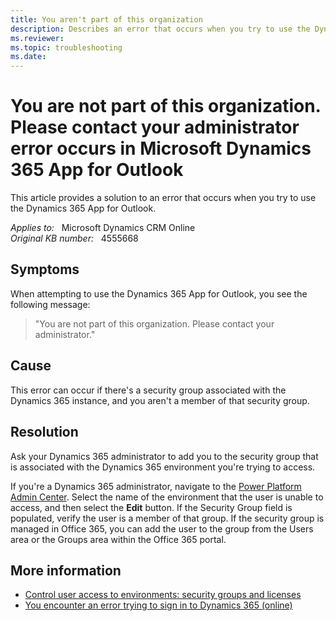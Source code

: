 ```yaml
---
title: You aren't part of this organization
description: Describes an error that occurs when you try to use the Dynamics 365 App for Outlook.
ms.reviewer: 
ms.topic: troubleshooting
ms.date: 
---
```

# You are not part of this organization. Please contact your administrator error occurs in Microsoft Dynamics 365 App for Outlook

This article provides a solution to an error that occurs when you try to use the Dynamics 365 App for Outlook.

_Applies to:_ &nbsp; Microsoft Dynamics CRM Online  
_Original KB number:_ &nbsp; 4555668

## Symptoms

When attempting to use the Dynamics 365 App for Outlook, you see the following message:

> "You are not part of this organization. Please contact your administrator."

## Cause

This error can occur if there's a security group associated with the Dynamics 365 instance, and you aren't a member of that security group.  

## Resolution

Ask your Dynamics 365 administrator to add you to the security group that is associated with the Dynamics 365 environment you're trying to access.

If you're a Dynamics 365 administrator, navigate to the [Power Platform Admin Center](https://admin.powerplatform.microsoft.com/). Select the name of the environment that the user is unable to access, and then select the **Edit** button. If the Security Group field is populated, verify the user is a member of that group. If the security group is managed in Office 365, you can add the user to the group from the Users area or the Groups area within the Office 365 portal.

## More information

- [Control user access to environments: security groups and licenses](/power-platform/admin/control-user-access)
- [You encounter an error trying to sign in to Dynamics 365 (online)](https://support.microsoft.com/help/3210340)
